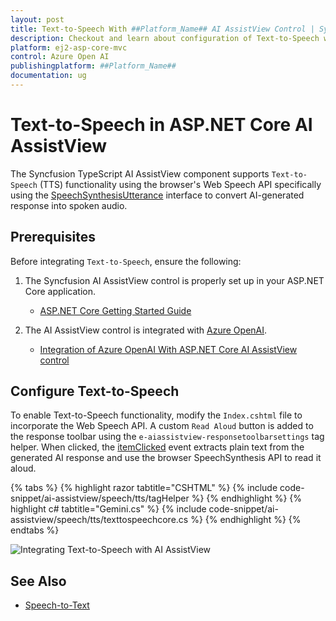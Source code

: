 ```yaml
---
layout: post
title: Text-to-Speech With ##Platform_Name## AI AssistView Control | Syncfusion
description: Checkout and learn about configuration of Text-to-Speech with Azure OpenAI in ##Platform_Name## AI AssistView control of Syncfusion Essential JS 2 and more.
platform: ej2-asp-core-mvc
control: Azure Open AI
publishingplatform: ##Platform_Name##
documentation: ug
---
```

 
# Text-to-Speech in ASP.NET Core AI AssistView

The Syncfusion TypeScript AI AssistView component supports `Text-to-Speech` (TTS) functionality using the browser's Web Speech API specifically using the [SpeechSynthesisUtterance](https://developer.mozilla.org/en-US/docs/Web/API/SpeechSynthesisUtterance) interface to convert AI-generated response into spoken audio.

## Prerequisites

Before integrating `Text-to-Speech`, ensure the following:

1. The Syncfusion AI AssistView control is properly set up in your ASP.NET Core application.
    - [ASP.NET Core Getting Started Guide](../getting-started)

2. The AI AssistView control is integrated with [Azure OpenAI](https://microsoft.github.io/PartnerResources/skilling/ai-ml-academy/resources/openai).
    - [Integration of Azure OpenAI With ASP.NET Core AI AssistView control](../ai-integrations/openai-integration)

## Configure Text-to-Speech

To enable Text-to-Speech functionality, modify the `Index.cshtml` file to incorporate the Web Speech API. A custom `Read Aloud` button is added to the response toolbar using the `e-aiassistview-responsetoolbarsettings` tag helper. When clicked, the [itemClicked](https://help.syncfusion.com/cr/aspnetcore-js2/Syncfusion.EJ2.InteractiveChat.AIAssistViewResponseToolbarSettings.html#Syncfusion_EJ2_InteractiveChat_AIAssistViewResponseToolbarSettings_ItemClicked) event extracts plain text from the generated AI response and use the browser SpeechSynthesis API to read it aloud.
 
{% tabs %}
{% highlight razor tabtitle="CSHTML" %}
{% include code-snippet/ai-assistview/speech/tts/tagHelper %}
{% endhighlight %}
{% highlight c# tabtitle="Gemini.cs" %}
{% include code-snippet/ai-assistview/speech/tts/texttospeechcore.cs %}
{% endhighlight %}
{% endtabs %}
 
![Integrating Text-to-Speech with AI AssistView](images/aiassist-tts.png)

## See Also

* [Speech-to-Text](./speech-to-text)
